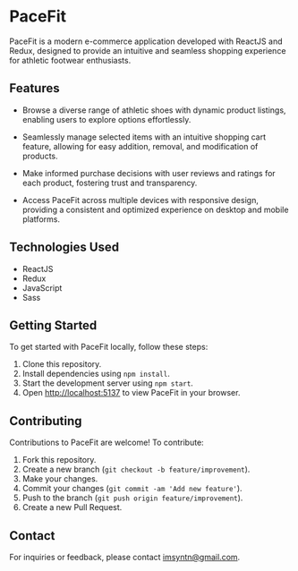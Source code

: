 # PaceFit

PaceFit is a modern e-commerce application developed with ReactJS and Redux, designed to provide an intuitive and seamless shopping experience for athletic footwear enthusiasts.

## Features

- Browse a diverse range of athletic shoes with dynamic product listings, enabling users to explore options effortlessly.
  
- Seamlessly manage selected items with an intuitive shopping cart feature, allowing for easy addition, removal, and modification of products.
  
- Make informed purchase decisions with user reviews and ratings for each product, fostering trust and transparency.
  
- Access PaceFit across multiple devices with responsive design, providing a consistent and optimized experience on desktop and mobile platforms.

## Technologies Used

- ReactJS
- Redux
- JavaScript
- Sass

## Getting Started

To get started with PaceFit locally, follow these steps:

1. Clone this repository.
2. Install dependencies using `npm install`.
3. Start the development server using `npm start`.
4. Open [http://localhost:5137](http://localhost:5137) to view PaceFit in your browser.

## Contributing

Contributions to PaceFit are welcome! To contribute:

1. Fork this repository.
2. Create a new branch (`git checkout -b feature/improvement`).
3. Make your changes.
4. Commit your changes (`git commit -am 'Add new feature'`).
5. Push to the branch (`git push origin feature/improvement`).
6. Create a new Pull Request.

## Contact

For inquiries or feedback, please contact [imsyntn@gmail.com](mailto:imsyntn@gmail.com).
